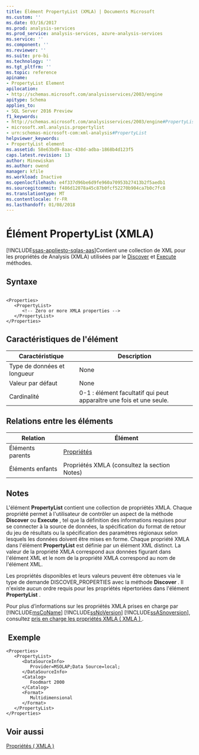 ```yaml
---
title: Élément PropertyList (XMLA) | Documents Microsoft
ms.custom: ''
ms.date: 03/16/2017
ms.prod: analysis-services
ms.prod_service: analysis-services, azure-analysis-services
ms.service: ''
ms.component: ''
ms.reviewer: ''
ms.suite: pro-bi
ms.technology: ''
ms.tgt_pltfrm: ''
ms.topic: reference
apiname:
- PropertyList Element
apilocation:
- http://schemas.microsoft.com/analysisservices/2003/engine
apitype: Schema
applies_to:
- SQL Server 2016 Preview
f1_keywords:
- http://schemas.microsoft.com/analysisservices/2003/engine#PropertyList
- microsoft.xml.analysis.propertylist
- urn:schemas-microsoft-com:xml-analysis#PropertyList
helpviewer_keywords:
- PropertyList element
ms.assetid: 58e63bd9-8aac-438d-adba-1868b4d123f5
caps.latest.revision: 13
author: Minewiskan
ms.author: owend
manager: kfile
ms.workload: Inactive
ms.openlocfilehash: e4f337d96be6d9fe960a70953b27413b2f5aedb1
ms.sourcegitcommit: f486d12078a45c87b0fcf52270b904ca7b0c7fc8
ms.translationtype: MT
ms.contentlocale: fr-FR
ms.lasthandoff: 01/08/2018
---
```

# <a name="propertylist-element-xmla"></a>Élément PropertyList (XMLA)
[!INCLUDE[ssas-appliesto-sqlas-aas](../../../includes/ssas-appliesto-sqlas-aas.md)]Contient une collection de XML pour les propriétés de Analysis (XMLA) utilisées par le [Discover](../../../analysis-services/xmla/xml-elements-methods-discover.md) et [Execute](../../../analysis-services/xmla/xml-elements-methods-execute.md) méthodes.  
  
## <a name="syntax"></a>Syntaxe  
  
```  
  
<Properties>  
   <PropertyList>  
      <!-- Zero or more XMLA properties -->  
   </PropertyList>  
</Properties>  
```  
  
## <a name="element-characteristics"></a>Caractéristiques de l'élément  
  
|Caractéristique|Description|  
|--------------------|-----------------|  
|Type de données et longueur|None|  
|Valeur par défaut|None|  
|Cardinalité|0-1 : élément facultatif qui peut apparaître une fois et une seule.|  
  
## <a name="element-relationships"></a>Relations entre les éléments  
  
|Relation|Élément|  
|------------------|-------------|  
|Éléments parents|[Propriétés](../../../analysis-services/xmla/xml-elements-properties/properties-element-xmla.md)|  
|Éléments enfants|Propriétés XMLA (consultez la section Notes)|  
  
## <a name="remarks"></a>Notes   
 L'élément **PropertyList** contient une collection de propriétés XMLA. Chaque propriété permet à l'utilisateur de contrôler un aspect de la méthode **Discover** ou **Execute** , tel que la définition des informations requises pour se connecter à la source de données, la spécification du format de retour du jeu de résultats ou la spécification des paramètres régionaux selon lesquels les données doivent être mises en forme. Chaque propriété XMLA dans l'élément **PropertyList** est définie par un élément XML distinct. La valeur de la propriété XMLA correspond aux données figurant dans l'élément XML et le nom de la propriété XMLA correspond au nom de l'élément XML.  
  
 Les propriétés disponibles et leurs valeurs peuvent être obtenues via le type de demande DISCOVER_PROPERTIES avec la méthode **Discover** . Il n'existe aucun ordre requis pour les propriétés répertoriées dans l'élément **PropertyList** .  
  
 Pour plus d’informations sur les propriétés XMLA prises en charge par [!INCLUDE[msCoName](../../../includes/msconame-md.md)] [!INCLUDE[ssNoVersion](../../../includes/ssnoversion-md.md)] [!INCLUDE[ssASnoversion](../../../includes/ssasnoversion-md.md)], consultez [pris en charge les propriétés XMLA &#40; XMLA &#41; ](../../../analysis-services/xmla/xml-elements-properties/propertylist-element-supported-xmla-properties.md).  
  
## <a name="example"></a> Exemple  
  
```  
<Properties>  
   <PropertyList>  
      <DataSourceInfo>  
         Provider=MSOLAP;Data Source=local;  
      </DataSourceInfo>  
      <Catalog>  
         Foodmart 2000  
      </Catalog>  
      <Format>  
         Multidimensional  
      </Format>  
   </PropertyList>  
</Properties>  
```  
  
## <a name="see-also"></a>Voir aussi  
 [Propriétés &#40; XMLA &#41;](../../../analysis-services/xmla/xml-elements-properties/xml-elements-properties.md)  
  
  
